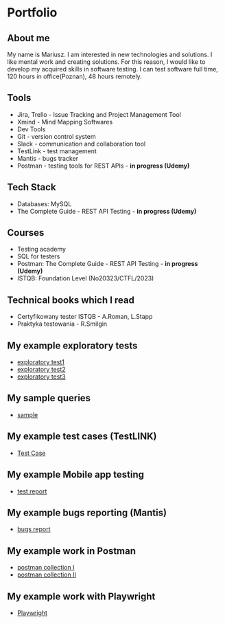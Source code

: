 # Portfolio 


## About me

My name is Mariusz. I am interested in new technologies and solutions. I like mental work and creating solutions. For this reason, I would like to develop my acquired skills in software testing. I can test software full time, 120 hours in office(Poznan), 48 hours remotely.

## Tools

* Jira, Trello - Issue Tracking and Project Management Tool
* Xmind - Mind Mapping Softwares
* Dev Tools
* Git - version control system
* Slack - communication and collaboration tool
* TestLink - test management
* Mantis - bugs tracker
* Postman - testing tools for REST APIs - **in progress (Udemy)**

## Tech Stack

* Databases: MySQL
* The Complete Guide - REST API Testing - **in progress (Udemy)**

## Courses

* Testing academy 
* SQL for testers
* Postman: The Complete Guide - REST API Testing - **in progress (Udemy)**
* ISTQB: Foundation Level (No20323/CTFL/2023)

## Technical books which I read

* Certyfikowany tester ISTQB - A.Roman, L.Stapp
* Praktyka testowania - R.Smilgin

## My example exploratory tests

* [exploratory test1](https://drive.google.com/file/d/1RGW4su167ODY-W2TxBFOCE9PI5k9czsH/view?usp=share_link)
* [exploratory test2](https://drive.google.com/file/d/1OW8DQaxwP-7O1Lm9KNAkGN8qEABJJ5NA/view?usp=share_link)
* [exploratory test3](https://drive.google.com/file/d/1oytjnHv64GYMo2Oqup8Kvvcj9zHgM2GV/view?usp=share_link)

## My sample queries

* [sample](https://drive.google.com/file/d/1qj9Qhv7BwjAax2i1Eo10_odgS1Y5WeJV/view?usp=share_link)

## My example test cases (TestLINK)

* [Test Case](https://drive.google.com/file/d/1_3ZQmFSn8wcppXVBYhL1O3OtPJoR7RLU/view?usp=share_link)

## My example Mobile app testing

* [test report](https://drive.google.com/file/d/1gWg9UESnz8xVjRbdWbEugiB4Xk5EXMr-/view?usp=share_link)

## My example bugs reporting (Mantis)

* [bugs report](https://drive.google.com/file/d/1SujMoGF95iCiqgQkNofyiQe3eoIap0y3/view?usp=sharing)

## My example work in Postman

* [postman collection I](https://drive.google.com/file/d/1uPe5mP7zKf5cOtF6Z1H3qyZXY6vJzcQg/view?usp=sharing)
* [postman collection II](https://drive.google.com/file/d/1OvnlbDur265fHERQmEvk8IBS6nBkAjDJ/view?usp=sharing)

## My example work with Playwright

* [Playwright](https://drive.google.com/file/d/1BjCsVvUflxS1vjGmocrvxIj9EFQ3ANuV/view?usp=sharing)
<!---
FirlejM/FirlejM is a ✨ special ✨ repository because its `README.md` (this file) appears on your GitHub profile.
You can click the Preview link to take a look at your changes.
--->
